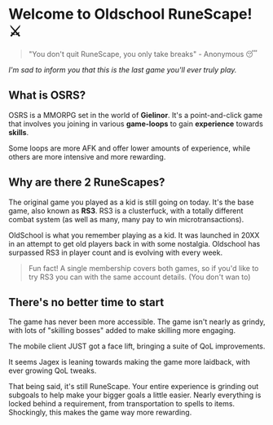 # Welcome to Oldschool RuneScape! ⚔️
> "You don't quit RuneScape, you only take breaks" - Anonymous 😴   

*I'm sad to inform you that this is the last game you'll ever truly play.*

## What is OSRS?
OSRS is a MMORPG set in the world of **Gielinor**. It's a point-and-click game that involves you joining in various **game-loops** to gain **experience** towards **skills**.

Some loops are more AFK and offer lower amounts of experience, while others are more intensive and more rewarding.

## Why are there 2 RuneScapes?
The original game you played as a kid is still going on today. It's the base game, also known as **RS3**. RS3 is a clusterfuck, with a totally different combat system (as well as many, many pay to win microtransactions).

OldSchool is what you remember playing as a kid. It was launched in 20XX in an attempt to get old players back in with some nostalgia. Oldschool has surpassed RS3 in player count and is evolving with every week.

> Fun fact! A single membership covers both games, so if you'd like to try RS3 you can with the same account details. (You don't wan to)

## There's no better time to start
The game has never been more accessible. The game isn't nearly as grindy, with lots of "skilling bosses" added to make skilling more engaging.

The mobile client JUST got a face lift, bringing a suite of QoL improvements.

It seems Jagex is leaning towards making the game more laidback, with ever growing QoL tweaks.

That being said, it's still RuneScape. Your entire experience is grinding out subgoals to help make your bigger goals a little easier. Nearly everything is locked behind a requirement, from transportation to spells to items. Shockingly, this makes the game way more rewarding.
